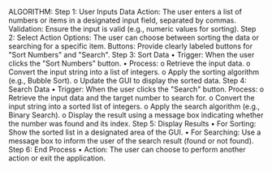 ALGORITHM:
Step 1: User Inputs Data
Action: The user enters a list of numbers or items in a designated input field, separated by commas.
Validation: Ensure the input is valid (e.g., numeric values for sorting).
Step 2: Select Action
Options: The user can choose between sorting the data or searching for a specific item.
Buttons: Provide clearly labeled buttons for "Sort Numbers" and "Search".
Step 3: Sort Data
•	Trigger: When the user clicks the "Sort Numbers" button.
•	Process:
o	Retrieve the input data.
o	Convert the input string into a list of integers.
o	Apply the sorting algorithm (e.g., Bubble Sort).
o	Update the GUI to display the sorted data.
Step 4: Search Data
•	Trigger: When the user clicks the "Search" button.
Process:
o	Retrieve the input data and the target number to search for.
o	Convert the input string into a sorted list of integers.
o	Apply the search algorithm (e.g., Binary Search).
o	Display the result using a message box indicating whether the number was found and its index.
Step 5: Display Results
•	For Sorting: Show the sorted list in a designated area of the GUI.
•	For Searching: Use a message box to inform the user of the search result (found or not found).
Step 6: End Process
•	Action: The user can choose to perform another action or exit the application.
